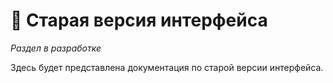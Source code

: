 # 👵 Старая версия интерфейса

*Раздел в разработке*

Здесь будет представлена документация по старой версии интерфейса. 